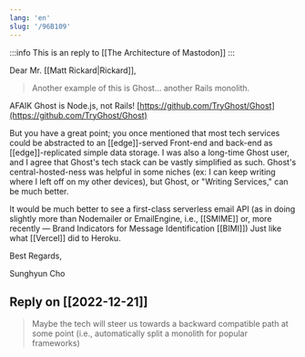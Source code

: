```yaml
---
lang: 'en'
slug: '/96B109'
---
```


:::info
This is an reply to [[The Architecture of Mastodon]]
:::

Dear Mr. [[Matt Rickard|Rickard]],

> Another example of this is Ghost... another Rails monolith.

AFAIK Ghost is Node.js, not Rails! [https://github.com/TryGhost/Ghost](https://github.com/TryGhost/Ghost)

But you have a great point; you once mentioned that most tech services could be abstracted to an [[edge]]-served Front-end and back-end as [[edge]]-replicated simple data storage. I was also a long-time Ghost user, and I agree that Ghost's tech stack can be vastly simplified as such. Ghost's central-hosted-ness was helpful in some niches (ex: I can keep writing where I left off on my other devices), but Ghost, or "Writing Services," can be much better.

It would be much better to see a first-class serverless email API (as in doing slightly more than Nodemailer or EmailEngine, i.e., [[SMIME]] or, more recently — Brand Indicators for Message Identification [[BIMI]]) Just like what [[Vercel]] did to Heroku.

Best Regards,

Sunghyun Cho

## Reply on [[2022-12-21]]

> Maybe the tech will steer us towards a backward compatible path at some point (i.e., automatically split a monolith for popular frameworks)
